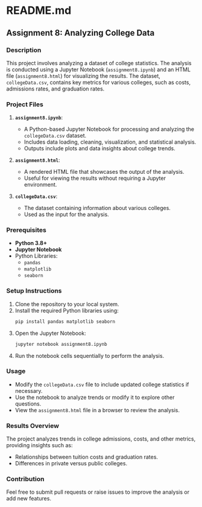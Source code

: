 
# README.md

## Assignment 8: Analyzing College Data

### Description
This project involves analyzing a dataset of college statistics. The analysis is conducted using a Jupyter Notebook (`assignment8.ipynb`) and an HTML file (`assignment8.html`) for visualizing the results. The dataset, `collegeData.csv`, contains key metrics for various colleges, such as costs, admissions rates, and graduation rates.

### Project Files
1. **`assignment8.ipynb`**: 
   - A Python-based Jupyter Notebook for processing and analyzing the `collegeData.csv` dataset.
   - Includes data loading, cleaning, visualization, and statistical analysis.
   - Outputs include plots and data insights about college trends.

2. **`assignment8.html`**:
   - A rendered HTML file that showcases the output of the analysis.
   - Useful for viewing the results without requiring a Jupyter environment.

3. **`collegeData.csv`**:
   - The dataset containing information about various colleges.
   - Used as the input for the analysis.

### Prerequisites
- **Python 3.8+**
- **Jupyter Notebook**
- Python Libraries:
  - `pandas`
  - `matplotlib`
  - `seaborn`

### Setup Instructions
1. Clone the repository to your local system.
2. Install the required Python libraries using:
   ```bash
   pip install pandas matplotlib seaborn
   ```
3. Open the Jupyter Notebook:
   ```bash
   jupyter notebook assignment8.ipynb
   ```
4. Run the notebook cells sequentially to perform the analysis.

### Usage
- Modify the `collegeData.csv` file to include updated college statistics if necessary.
- Use the notebook to analyze trends or modify it to explore other questions.
- View the `assignment8.html` file in a browser to review the analysis.

### Results Overview
The project analyzes trends in college admissions, costs, and other metrics, providing insights such as:
- Relationships between tuition costs and graduation rates.
- Differences in private versus public colleges.

### Contribution
Feel free to submit pull requests or raise issues to improve the analysis or add new features.
